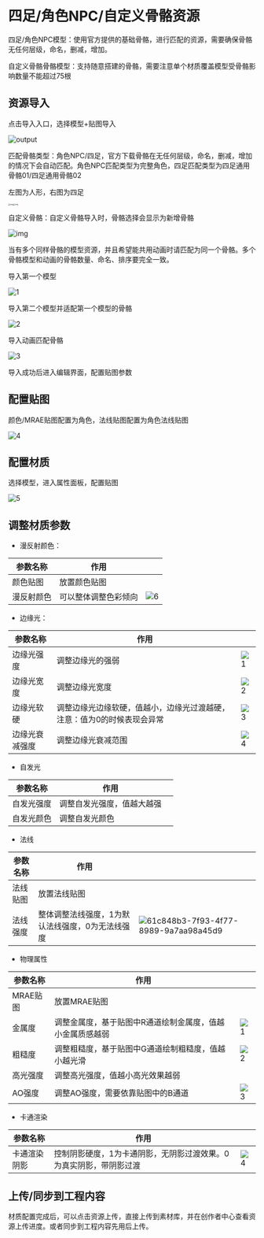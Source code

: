 # 四足/角色NPC/自定义骨骼资源

四足/角色NPC模型：使用官方提供的基础骨骼，进行匹配的资源，需要确保骨骼无任何层级，命名，删减，增加。

自定义骨骼骨骼模型：支持随意搭建的骨骼，需要注意单个材质覆盖模型受骨骼影响数量不能超过75根

## 资源导入

点击导入入口，选择模型+贴图导入

![output](https://arkimg.ark.online/output.gif)

匹配骨骼类型：角色NPC/四足，官方下载骨骼在无任何层级，命名，删减，增加的情况下会自动匹配。角色NPC匹配类型为完整角色，四足匹配类型为四足通用骨骼01/四足通用骨骼02

左图为人形，右图为四足

<img src="https://arkimg.ark.online/1730277746114-8.png" alt="img" style="zoom: 25%;" /><img src="https://arkimg.ark.online/1730277746114-9.png" alt="img" style="zoom:25%;" />

自定义骨骼：自定义骨骼导入时，骨骼选择会显示为新增骨骼

![img](https://arkimg.ark.online/1730277746114-10.png)

当有多个同样骨骼的模型资源，并且希望能共用动画时请匹配为同一个骨骼。多个骨骼模型和动画的骨骼数量、命名、排序要完全一致。

导入第一个模型

![1](https://arkimg.ark.online/1.gif)

导入第二个模型并适配第一个模型的骨骼

![2](https://arkimg.ark.online/2.gif)

导入动画匹配骨骼

![3](https://arkimg.ark.online/3.gif)

导入成功后进入编辑界面，配置贴图参数

## 配置贴图

颜色/MRAE贴图配置为角色，法线贴图配置为角色法线贴图

![4](https://arkimg.ark.online/4.gif)

## 配置材质

选择模型，进入属性面板，配置贴图

![5](https://arkimg.ark.online/5.gif)

## 调整材质参数

- 漫反射颜色：

| 参数名称   | 作用                 |                                       |
| ---------- | -------------------- | ------------------------------------- |
| 颜色贴图   | 放置颜色贴图         |                                       |
| 漫反射颜色 | 可以整体调整色彩倾向 | ![6](https://arkimg.ark.online/6.gif) |

- 边缘光：

| 参数名称       | 作用                                                         |                                                        |
| -------------- | ------------------------------------------------------------ | ------------------------------------------------------ |
| 边缘光强度     | 调整边缘光的强弱                                             | ![1](https://arkimg.ark.online/1-1730284050185-8.gif)  |
| 边缘光宽度     | 调整边缘光宽度                                               | ![2](https://arkimg.ark.online/2-1730284052148-10.gif) |
| 边缘光软硬     | 调整边缘光边缘软硬，值越小，边缘光过渡越硬，注意：值为0的时候表现会异常 | ![3](https://arkimg.ark.online/3-1730284054115-12.gif) |
| 边缘光衰减强度 | 调整边缘光衰减范围                                           | ![4](https://arkimg.ark.online/4-1730284056179-14.gif) |

- 自发光

| 参数名称   | 作用                       |      |
| ---------- | -------------------------- | ---- |
| 自发光强度 | 调整自发光强度，值越大越强 |      |
| 自发光颜色 | 调整自发光颜色             |      |

- 法线

| 参数名称 | 作用                                             |                                                              |
| -------- | ------------------------------------------------ | ------------------------------------------------------------ |
| 法线贴图 | 放置法线贴图                                     |                                                              |
| 法线强度 | 整体调整法线强度，1为默认法线强度，0为无法线强度 | ![61c848b3-7f93-4f77-8989-9a7aa98a45d9](https://arkimg.ark.online/61c848b3-7f93-4f77-8989-9a7aa98a45d9.gif) |

- 物理属性

| 参数名称 | 作用                                                      |                                                        |
| -------- | --------------------------------------------------------- | ------------------------------------------------------ |
| MRAE贴图 | 放置MRAE贴图                                              |                                                        |
| 金属度   | 调整金属度，基于贴图中R通道绘制金属度，值越小金属质感越弱 | ![1](https://arkimg.ark.online/1-1730284125102-17.gif) |
| 粗糙度   | 调整粗糙度，基于贴图中G通道绘制粗糙度，值越小越光滑       | ![2](https://arkimg.ark.online/2-1730284133767-19.gif) |
| 高光强度 | 调整高光强度，值越小高光效果越弱                          |                                                        |
| AO强度   | 调整AO强度，需要依靠贴图中的B通道                         | ![3](https://arkimg.ark.online/3-1730284139337-21.gif) |

- 卡通渲染

| 参数名称     | 作用                                                         |                                                        |
| ------------ | ------------------------------------------------------------ | ------------------------------------------------------ |
| 卡通渲染阴影 | 控制阴影硬度，1为卡通阴影，无阴影过渡效果。0为真实阴影，带阴影过渡 | ![4](https://arkimg.ark.online/4-1730284165643-23.gif) |

## 上传/同步到工程内容

材质配置完成后，可以点击资源上传，直接上传到素材库，并在创作者中心查看资源上传进度。或者同步到工程内容先用后上传。

